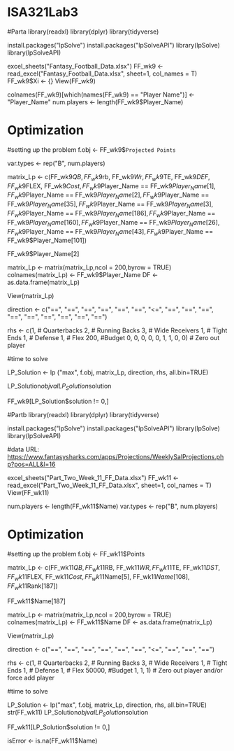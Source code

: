 # ISA321Lab3
#Parta
library(readxl)
library(dplyr)
library(tidyverse)

install.packages("lpSolve")
install.packages("lpSolveAPI")
library(lpSolve)
library(lpSolveAPI)

excel_sheets("Fantasy_Football_Data.xlsx")
FF_wk9 <- read_excel("Fantasy_Football_Data.xlsx", sheet=1, col_names = T)
FF_wk9$Xi <- {}
View(FF_wk9)

colnames(FF_wk9)[which(names(FF_wk9) == "Player Name")] <- "Player_Name"
num.players <- length(FF_wk9$Player_Name)

# Optimization
#setting up the problem
f.obj <- FF_wk9$`Projected Points`

var.types <- rep("B", num.players)

matrix_Lp <- c(FF_wk9$QB,
               FF_wk9$rb,
               FF_wk9$Wr,
               FF_wk9$TE,
               FF_wk9$DEF,
               FF_wk9$FLEX,
               FF_wk9$Cost,
               FF_wk9$Player_Name == FF_wk9$Player_Name[1],
               FF_wk9$Player_Name == FF_wk9$Player_Name[2],
               FF_wk9$Player_Name == FF_wk9$Player_Name[35],
               FF_wk9$Player_Name == FF_wk9$Player_Name[3],
               FF_wk9$Player_Name == FF_wk9$Player_Name[186],
               FF_wk9$Player_Name == FF_wk9$Player_Name[160],
               FF_wk9$Player_Name == FF_wk9$Player_Name[26],
               FF_wk9$Player_Name == FF_wk9$Player_Name[43],
               FF_wk9$Player_Name == FF_wk9$Player_Name[101])

FF_wk9$Player_Name[2]

matrix_Lp <- matrix(matrix_Lp,ncol = 200,byrow = TRUE)
colnames(matrix_Lp) <- FF_wk9$Player_Name
DF <- as.data.frame(matrix_Lp)

View(matrix_Lp)

direction <- c("==",
               "==",
               "==",
               "==",
               "==",
               "==",
               "<=",
               "==",
               "==",
               "==",
               "==",
               "==",
               "==",
               "==",
               "==",
               "==")

rhs <- c(1, # Quarterbacks
         2, # Running Backs
         3, # Wide Receivers
         1, # Tight Ends
         1, # Defense 
         1, # Flex
         200, #Budget
         0,
         0,
         0,
         0,
         0,
         1,
         1,
         0,
         0)  # Zero out player 

#time to solve 

LP_Solution <- lp ("max", f.obj, matrix_Lp, direction, rhs, all.bin=TRUE)

LP_Solution$objval
LP_Solution$solution

FF_wk9[LP_Solution$solution != 0,]





#Partb
library(readxl)
library(dplyr)
library(tidyverse)

install.packages("lpSolve")
install.packages("lpSolveAPI")
library(lpSolve)
library(lpSolveAPI)

#data URL: https://www.fantasysharks.com/apps/Projections/WeeklySalProjections.php?pos=ALL&l=16

excel_sheets("Part_Two_Week_11_FF_Data.xlsx")
FF_wk11 <- read_excel("Part_Two_Week_11_FF_Data.xlsx", sheet=1, col_names = T)
View(FF_wk11)

num.players <- length(FF_wk11$Name)
var.types <- rep("B", num.players)

# Optimization
#setting up the problem
f.obj <- FF_wk11$Points

matrix_Lp <- c(FF_wk11$QB,
               FF_wk11$RB,
               FF_wk11$WR,
               FF_wk11$TE,
               FF_wk11$DST,
               FF_wk11$FLEX,
               FF_wk11$Cost,
               FF_wk11$Name[5],
               FF_wk11$Name[108],
               FF_wk11$Rank[187])

FF_wk11$Name[187]


matrix_Lp <- matrix(matrix_Lp,ncol = 200,byrow = TRUE)
colnames(matrix_Lp) <- FF_wk11$Name
DF <- as.data.frame(matrix_Lp)

View(matrix_Lp)

direction <- c("==",
               "==",
               "==",
               "==",
               "==",
               "==",
               "<=",
               "==",
               "==",
               "==")

rhs <- c(1, # Quarterbacks
         2, # Running Backs
         3, # Wide Receivers
         1, # Tight Ends
         1, # Defense 
         1, # Flex
         50000, #Budget
         1,
         1,
         1)
         # Zero out player and/or force add player 

#time to solve 

LP_Solution <- lp("max", f.obj, matrix_Lp, direction, rhs, all.bin=TRUE)
str(FF_wk11)
LP_Solution$objval
LP_Solution$solution

FF_wk11[LP_Solution$solution != 0,]

isError <- is.na(FF_wk11$Name)








